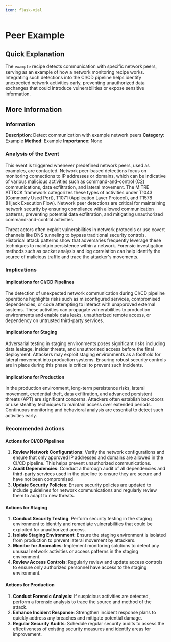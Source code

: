 ```yaml
---
icon: flask-vial
---
```


# Peer Example

## Quick Explanation

The `example` recipe detects communication with specific network peers, serving as an example of how a network monitoring recipe works. Integrating such detections into the CI/CD pipeline helps identify unexpected network activities early, preventing unauthorized data exchanges that could introduce vulnerabilities or expose sensitive information.

## More Information

### Information

**Description**: Detect communication with example network peers **Category**: Example **Method**: Example **Importance**: None

### Analysis of the Event

This event is triggered whenever predefined network peers, used as examples, are contacted. Network peer-based detections focus on monitoring connections to IP addresses or domains, which can be indicative of various malicious activities such as command-and-control (C2) communications, data exfiltration, and lateral movement. The MITRE ATT\&CK framework categorizes these types of activities under T1043 (Commonly Used Port), T1071 (Application Layer Protocol), and T1578 (Hijack Execution Flow). Network peer detections are critical for maintaining network security by ensuring compliance with allowed communication patterns, preventing potential data exfiltration, and mitigating unauthorized command-and-control activities.

Threat actors often exploit vulnerabilities in network protocols or use covert channels like DNS tunneling to bypass traditional security controls. Historical attack patterns show that adversaries frequently leverage these techniques to maintain persistence within a network. Forensic investigation methods such as packet analysis and log correlation can help identify the source of malicious traffic and trace the attacker's movements.

### Implications

#### Implications for CI/CD Pipelines

The detection of unexpected network communication during CI/CD pipeline operations highlights risks such as misconfigured services, compromised dependencies, or code attempting to interact with unapproved external systems. These activities can propagate vulnerabilities to production environments and enable data leaks, unauthorized remote access, or dependency on untrusted third-party services.

#### Implications for Staging

Adversarial testing in staging environments poses significant risks including data leakage, insider threats, and unauthorized access before the final deployment. Attackers may exploit staging environments as a foothold for lateral movement into production systems. Ensuring robust security controls are in place during this phase is critical to prevent such incidents.

#### Implications for Production

In the production environment, long-term persistence risks, lateral movement, credential theft, data exfiltration, and advanced persistent threats (APT) are significant concerns. Attackers often establish backdoors or use stealthy techniques to maintain access over extended periods. Continuous monitoring and behavioral analysis are essential to detect such activities early.

### Recommended Actions

#### Actions for CI/CD Pipelines

1. **Review Network Configurations**: Verify the network configurations and ensure that only approved IP addresses and domains are allowed in the CI/CD pipeline. This helps prevent unauthorized communications.
2. **Audit Dependencies**: Conduct a thorough audit of all dependencies and third-party services used in the pipeline to ensure they are secure and have not been compromised.
3. **Update Security Policies**: Ensure security policies are updated to include guidelines for network communications and regularly review them to adapt to new threats.

#### Actions for Staging

1. **Conduct Security Testing**: Perform security testing in the staging environment to identify and remediate vulnerabilities that could be exploited for unauthorized access.
2. **Isolate Staging Environment**: Ensure the staging environment is isolated from production to prevent lateral movement by attackers.
3. **Monitor for Anomalies**: Implement monitoring solutions to detect any unusual network activities or access patterns in the staging environment.
4. **Review Access Controls**: Regularly review and update access controls to ensure only authorized personnel have access to the staging environment.

#### Actions for Production

1. **Conduct Forensic Analysis**: If suspicious activities are detected, perform a forensic analysis to trace the source and method of the attack.
2. **Enhance Incident Response**: Strengthen incident response plans to quickly address any breaches and mitigate potential damage.
3. **Regular Security Audits**: Schedule regular security audits to assess the effectiveness of existing security measures and identify areas for improvement.
